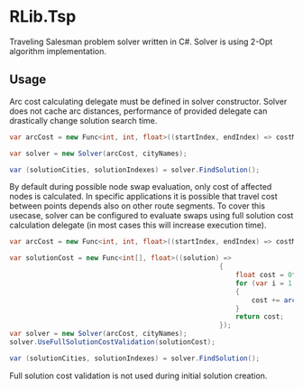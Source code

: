 # RLib.Tsp
Traveling Salesman problem solver written in C#. Solver is using 2-Opt algorithm implementation.

## Usage
Arc cost calculating delegate must be defined in solver constructor. Solver does not cache arc distances, performance of provided delegate can drastically change solution search time.


```csharp
var arcCost = new Func<int, int, float>((startIndex, endIndex) => costMatrix[startIndex, endIndex]);

var solver = new Solver(arcCost, cityNames);

var (solutionCities, solutionIndexes) = solver.FindSolution();
```

By default during possible node swap evaluation, only cost of affected nodes is calculated. In specific applications it is possible that travel cost between points depends also on other route segments. To cover this usecase, solver can be configured to evaluate swaps using full solution cost calculation delegate (in most cases this will increase execution time).

```csharp
var arcCost = new Func<int, int, float>((startIndex, endIndex) => costMatrix[startIndex, endIndex]);

var solutionCost = new Func<int[], float>((solution) =>
                                                    {
                                                        float cost = 0f;
                                                        for (var i = 1; i < solution.Length; i++)
                                                        {
                                                            cost += arcCost(solution[i - 1], solution[i]) * 1+(0.1f*i);
                                                        }
                                                        return cost;
                                                    });
var solver = new Solver(arcCost, cityNames);
solver.UseFullSolutionCostValidation(solutionCost);

var (solutionCities, solutionIndexes) = solver.FindSolution();
```
Full solution cost validation is not used during initial solution creation.